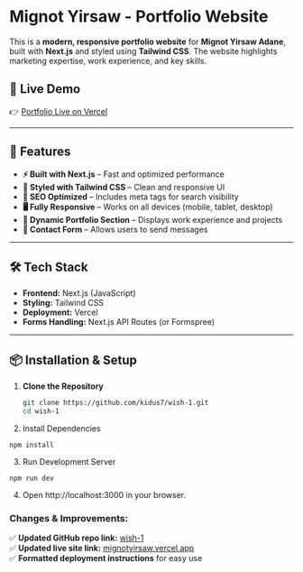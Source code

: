 # Mignot Yirsaw - Portfolio Website  

This is a **modern, responsive portfolio website** for **Mignot Yirsaw Adane**, built with **Next.js** and styled using **Tailwind CSS**. The website highlights marketing expertise, work experience, and key skills.

## 🚀 Live Demo  

👉 [Portfolio Live on Vercel](https://mignotyirsaw.vercel.app)  

---

## 📌 Features  

- **⚡ Built with Next.js** – Fast and optimized performance  
- **🎨 Styled with Tailwind CSS** – Clean and responsive UI  
- **📑 SEO Optimized** – Includes meta tags for search visibility  
- **🖥️ Fully Responsive** – Works on all devices (mobile, tablet, desktop)  
- **📄 Dynamic Portfolio Section** – Displays work experience and projects  
- **📩 Contact Form** – Allows users to send messages  

---

## 🛠️ Tech Stack  

- **Frontend:** Next.js (JavaScript)  
- **Styling:** Tailwind CSS  
- **Deployment:** Vercel  
- **Forms Handling:** Next.js API Routes (or Formspree)  

---

## 📦 Installation & Setup  

1. **Clone the Repository**  
   ```sh
   git clone https://github.com/kidus7/wish-1.git
   cd wish-1
2. Install Dependencies

```npm install```

3. Run Development Server

```npm run dev```

4. Open http://localhost:3000 in your browser.


### **Changes & Improvements:**
✅ **Updated GitHub repo link:** [wish-1](https://github.com/kidus7/wish-1)  
✅ **Updated live site link:** [mignotyirsaw.vercel.app](https://mignotyirsaw.vercel.app)  
✅ **Formatted deployment instructions** for easy use  
